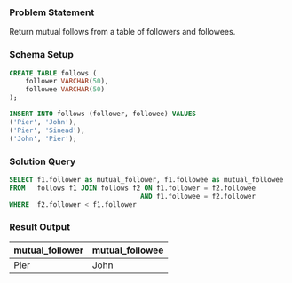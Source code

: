 ### Problem Statement

Return mutual follows from a table of followers and followees.


### Schema Setup

```sql
CREATE TABLE follows (
    follower VARCHAR(50),
    followee VARCHAR(50)
);

INSERT INTO follows (follower, followee) VALUES
('Pier', 'John'),
('Pier', 'Sinead'),
('John', 'Pier');
```



### Solution Query

```sql
SELECT f1.follower as mutual_follower, f1.followee as mutual_followee
FROM   follows f1 JOIN follows f2 ON f1.follower = f2.followee
                                 AND f1.followee = f2.follower
WHERE  f2.follower < f1.follower
```



### Result Output


mutual_follower |	mutual_followee |
--|--|
Pier |	John |





